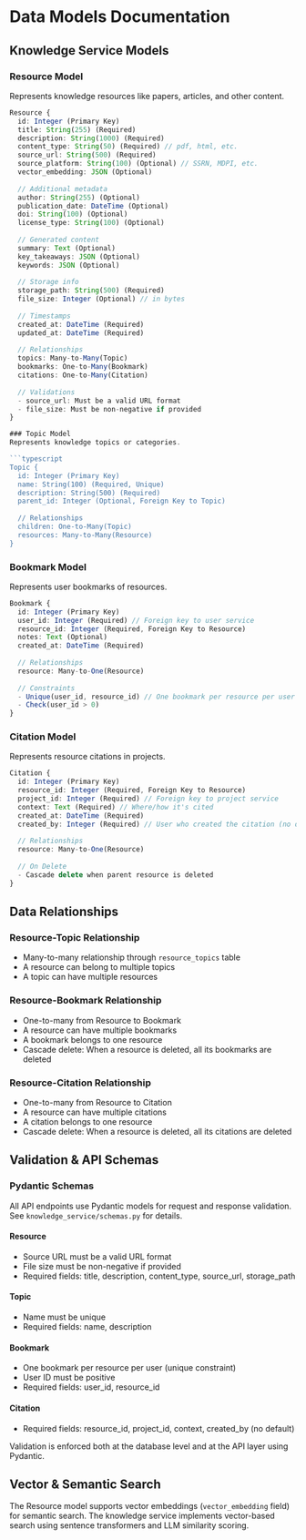 # Data Models Documentation

## Knowledge Service Models

### Resource Model
Represents knowledge resources like papers, articles, and other content.

```typescript
Resource {
  id: Integer (Primary Key)
  title: String(255) (Required)
  description: String(1000) (Required)
  content_type: String(50) (Required) // pdf, html, etc.
  source_url: String(500) (Required)
  source_platform: String(100) (Optional) // SSRN, MDPI, etc.
  vector_embedding: JSON (Optional)
  
  // Additional metadata
  author: String(255) (Optional)
  publication_date: DateTime (Optional)
  doi: String(100) (Optional)
  license_type: String(100) (Optional)
  
  // Generated content
  summary: Text (Optional)
  key_takeaways: JSON (Optional)
  keywords: JSON (Optional)
  
  // Storage info
  storage_path: String(500) (Required)
  file_size: Integer (Optional) // in bytes
  
  // Timestamps
  created_at: DateTime (Required)
  updated_at: DateTime (Required)
  
  // Relationships
  topics: Many-to-Many(Topic)
  bookmarks: One-to-Many(Bookmark)
  citations: One-to-Many(Citation)
  
  // Validations
  - source_url: Must be a valid URL format
  - file_size: Must be non-negative if provided
}

### Topic Model
Represents knowledge topics or categories.

```typescript
Topic {
  id: Integer (Primary Key)
  name: String(100) (Required, Unique)
  description: String(500) (Required)
  parent_id: Integer (Optional, Foreign Key to Topic)
  
  // Relationships
  children: One-to-Many(Topic)
  resources: Many-to-Many(Resource)
}
```

### Bookmark Model
Represents user bookmarks of resources.

```typescript
Bookmark {
  id: Integer (Primary Key)
  user_id: Integer (Required) // Foreign key to user service
  resource_id: Integer (Required, Foreign Key to Resource)
  notes: Text (Optional)
  created_at: DateTime (Required)
  
  // Relationships
  resource: Many-to-One(Resource)
  
  // Constraints
  - Unique(user_id, resource_id) // One bookmark per resource per user
  - Check(user_id > 0)
}
```

### Citation Model
Represents resource citations in projects.

```typescript
Citation {
  id: Integer (Primary Key)
  resource_id: Integer (Required, Foreign Key to Resource)
  project_id: Integer (Required) // Foreign key to project service
  context: Text (Required) // Where/how it's cited
  created_at: DateTime (Required)
  created_by: Integer (Required) // User who created the citation (no default)
  
  // Relationships
  resource: Many-to-One(Resource)
  
  // On Delete
  - Cascade delete when parent resource is deleted
}
```

## Data Relationships

### Resource-Topic Relationship
- Many-to-many relationship through `resource_topics` table
- A resource can belong to multiple topics
- A topic can have multiple resources

### Resource-Bookmark Relationship
- One-to-many from Resource to Bookmark
- A resource can have multiple bookmarks
- A bookmark belongs to one resource
- Cascade delete: When a resource is deleted, all its bookmarks are deleted

### Resource-Citation Relationship
- One-to-many from Resource to Citation
- A resource can have multiple citations
- A citation belongs to one resource
- Cascade delete: When a resource is deleted, all its citations are deleted

## Validation & API Schemas

### Pydantic Schemas
All API endpoints use Pydantic models for request and response validation. See `knowledge_service/schemas.py` for details.

#### Resource
- Source URL must be a valid URL format
- File size must be non-negative if provided
- Required fields: title, description, content_type, source_url, storage_path

#### Topic
- Name must be unique
- Required fields: name, description

#### Bookmark
- One bookmark per resource per user (unique constraint)
- User ID must be positive
- Required fields: user_id, resource_id

#### Citation
- Required fields: resource_id, project_id, context, created_by (no default)

Validation is enforced both at the database level and at the API layer using Pydantic.

## Vector & Semantic Search

The Resource model supports vector embeddings (`vector_embedding` field) for semantic search. The knowledge service implements vector-based search using sentence transformers and LLM similarity scoring.